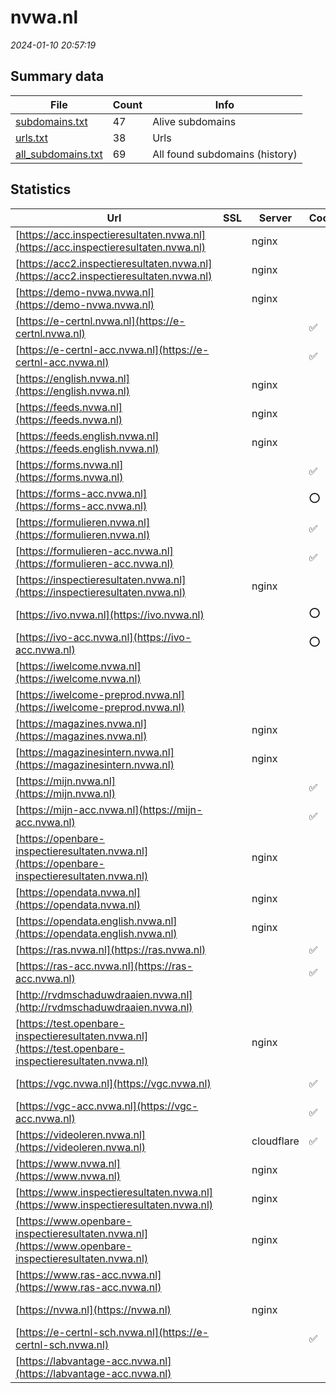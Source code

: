 # nvwa.nl
*2024-01-10 20:57:19*
## Summary data
| File       | Count | Info |
|------------|-------|------|
|[subdomains.txt](/data/nvwa.nl/subdomains.txt)|47|Alive subdomains|
|[urls.txt](/data/nvwa.nl/urls.txt)|38|Urls|
|[all_subdomains.txt](/data/nvwa.nl/all_subdomains.txt)|69|All found subdomains (history)|
## Statistics
| Url | SSL | Server | Cookie | HSTS | CSP | XFO | XXP | RP | Tech |Title |
|------------|-------|------|------|------|------|------|------|------|------|------|
|[https://acc.inspectieresultaten.nvwa.nl](https://acc.inspectieresultaten.nvwa.nl)| |nginx| | | | | |:white_check_mark: |HSTS Nginx|301 Moved Perman...|
|[https://acc2.inspectieresultaten.nvwa.nl](https://acc2.inspectieresultaten.nvwa.nl)| |nginx| | | | | |:white_check_mark: |Basic Nginx|401 Authorizatio...|
|[https://demo-nvwa.nvwa.nl](https://demo-nvwa.nvwa.nl)| |nginx| | | | | |:white_check_mark: |Basic Nginx|401 Authorizatio...|
|[https://e-certnl.nvwa.nl](https://e-certnl.nvwa.nl)| ||:white_check_mark: |:white_check_mark: | | |:white_check_mark: |:white_check_mark: |HSTS|Index of /|
|[https://e-certnl-acc.nvwa.nl](https://e-certnl-acc.nvwa.nl)| ||:white_check_mark: |:white_check_mark: | | |:white_check_mark: |:white_check_mark: |HSTS|Index of /|
|[https://english.nvwa.nl](https://english.nvwa.nl)| |nginx| |:white_check_mark: |:warning: |:white_check_mark: |:white_check_mark: |:white_check_mark: |Bloomreach HSTS...|Home | NVWA-Engl...|
|[https://feeds.nvwa.nl](https://feeds.nvwa.nl)| |nginx| |:white_check_mark: | |:white_check_mark: |:white_check_mark: |:white_check_mark: |HSTS Nginx||
|[https://feeds.english.nvwa.nl](https://feeds.english.nvwa.nl)| |nginx| |:white_check_mark: | |:white_check_mark: |:white_check_mark: |:white_check_mark: |HSTS Nginx||
|[https://forms.nvwa.nl](https://forms.nvwa.nl)| ||:white_check_mark: |:white_check_mark: |:white_check_mark: |:white_check_mark: |:white_check_mark: |HSTS|Object moved|
|[https://forms-acc.nvwa.nl](https://forms-acc.nvwa.nl)| ||:o: |:white_check_mark: | | | |:white_check_mark: |HSTS|IIS Windows Serv...|
|[https://formulieren.nvwa.nl](https://formulieren.nvwa.nl)| ||:white_check_mark: |:white_check_mark: |:white_check_mark: |:white_check_mark: |:white_check_mark: |HSTS|Object moved|
|[https://formulieren-acc.nvwa.nl](https://formulieren-acc.nvwa.nl)| ||:white_check_mark: |:white_check_mark: |:white_check_mark: |:white_check_mark: |:white_check_mark: |HSTS|Object moved|
|[https://inspectieresultaten.nvwa.nl](https://inspectieresultaten.nvwa.nl)| |nginx| |:white_check_mark: | |:white_check_mark: |:white_check_mark: |:white_check_mark: |HSTS Nginx|301 Moved Perman...|
|[https://ivo.nvwa.nl](https://ivo.nvwa.nl)| ||:o: |:white_check_mark: | | | |:white_check_mark: |HSTS|Import Veterinai...|
|[https://ivo-acc.nvwa.nl](https://ivo-acc.nvwa.nl)| ||:o: |:white_check_mark: | | | |:white_check_mark: |HSTS|Import Veterinai...|
|[https://iwelcome.nvwa.nl](https://iwelcome.nvwa.nl)| || |:white_check_mark: | | | |:white_check_mark: |HSTS||
|[https://iwelcome-preprod.nvwa.nl](https://iwelcome-preprod.nvwa.nl)| || |:white_check_mark: | | | |:white_check_mark: |HSTS||
|[https://magazines.nvwa.nl](https://magazines.nvwa.nl)| |nginx| |:white_check_mark: |:warning: |:white_check_mark: |:white_check_mark: |:white_check_mark: |HSTS Nginx||
|[https://magazinesintern.nvwa.nl](https://magazinesintern.nvwa.nl)| |nginx| |:white_check_mark: |:warning: |:white_check_mark: |:white_check_mark: |:white_check_mark: |HSTS Nginx||
|[https://mijn.nvwa.nl](https://mijn.nvwa.nl)| ||:white_check_mark: |:white_check_mark: |:white_check_mark: |:white_check_mark: |:white_check_mark: |HSTS|Object moved|
|[https://mijn-acc.nvwa.nl](https://mijn-acc.nvwa.nl)| ||:white_check_mark: |:white_check_mark: |:white_check_mark: |:white_check_mark: |:white_check_mark: |HSTS|Object moved|
|[https://openbare-inspectieresultaten.nvwa.nl](https://openbare-inspectieresultaten.nvwa.nl)| |nginx| |:white_check_mark: | |:white_check_mark: |:white_check_mark: |:white_check_mark: |HSTS Nginx|301 Moved Perman...|
|[https://opendata.nvwa.nl](https://opendata.nvwa.nl)| |nginx| |:white_check_mark: | |:white_check_mark: |:white_check_mark: |:white_check_mark: |HSTS Nginx||
|[https://opendata.english.nvwa.nl](https://opendata.english.nvwa.nl)| |nginx| |:white_check_mark: | |:white_check_mark: |:white_check_mark: |:white_check_mark: |HSTS Nginx||
|[https://ras.nvwa.nl](https://ras.nvwa.nl)| ||:white_check_mark: |:white_check_mark: | |:white_check_mark: |:white_check_mark: |:white_check_mark: |HSTS|302 Found|
|[https://ras-acc.nvwa.nl](https://ras-acc.nvwa.nl)| ||:white_check_mark: |:white_check_mark: | |:white_check_mark: |:white_check_mark: |:white_check_mark: |HSTS|302 Found|
|[http://rvdmschaduwdraaien.nvwa.nl](http://rvdmschaduwdraaien.nvwa.nl)| || | | | | |:white_check_mark: |||
|[https://test.openbare-inspectieresultaten.nvwa.nl](https://test.openbare-inspectieresultaten.nvwa.nl)| |nginx| | | | | |:white_check_mark: |Basic Nginx|401 Authorizatio...|
|[https://vgc.nvwa.nl](https://vgc.nvwa.nl)| ||:white_check_mark: |:white_check_mark: | |:white_check_mark: | |:white_check_mark: |HSTS|Error 404--Not F...|
|[https://vgc-acc.nvwa.nl](https://vgc-acc.nvwa.nl)| ||:white_check_mark: |:white_check_mark: | |:white_check_mark: | |:white_check_mark: |HSTS|Error 404--Not F...|
|[https://videoleren.nvwa.nl](https://videoleren.nvwa.nl)| |cloudflare|:white_check_mark: |:white_check_mark: | | | |:white_check_mark: |Cloudflare Cloud...|POST data|
|[https://www.nvwa.nl](https://www.nvwa.nl)| |nginx| |:white_check_mark: |:warning: |:white_check_mark: |:white_check_mark: |:white_check_mark: |Bloomreach HSTS...|Home | NVWA|
|[https://www.inspectieresultaten.nvwa.nl](https://www.inspectieresultaten.nvwa.nl)| |nginx| |:white_check_mark: | |:white_check_mark: |:white_check_mark: |:white_check_mark: |HSTS Nginx|301 Moved Perman...|
|[https://www.openbare-inspectieresultaten.nvwa.nl](https://www.openbare-inspectieresultaten.nvwa.nl)| |nginx| |:white_check_mark: | |:white_check_mark: |:white_check_mark: |:white_check_mark: |Drupal:10 HSTS N...|Home | NVWA Insp...|
|[https://www.ras-acc.nvwa.nl](https://www.ras-acc.nvwa.nl)| || | | | | |:white_check_mark: |HSTS|302 Found|
|[https://nvwa.nl](https://nvwa.nl)| |nginx| |:white_check_mark: |:warning: |:white_check_mark: |:white_check_mark: |:white_check_mark: |HSTS Nginx|301 Moved Perman...|
|[https://e-certnl-sch.nvwa.nl](https://e-certnl-sch.nvwa.nl)| ||:white_check_mark: |:white_check_mark: | | | |:white_check_mark: |HSTS|403 Forbidden|
|[https://labvantage-acc.nvwa.nl](https://labvantage-acc.nvwa.nl)| || | | | | |:white_check_mark: |HSTS|Error 404--Not F...|